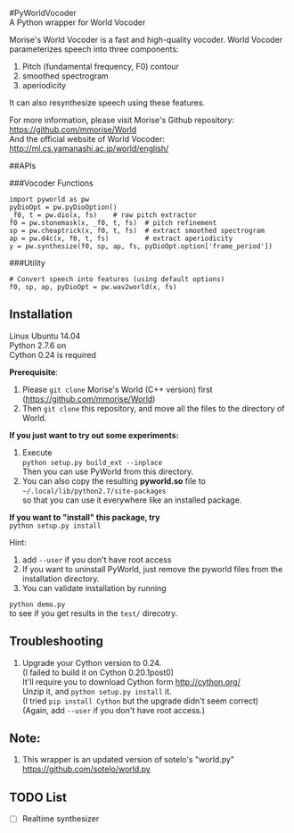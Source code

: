 #PyWorldVocoder<br/>A Python wrapper for World Vocoder

Morise's World Vocoder is a fast and high-quality vocoder.
World Vocoder parameterizes speech into three components:
  1. Pitch (fundamental frequency, F0) contour
  2. smoothed spectrogram
  3. aperiodicity

It can also resynthesize speech using these features.

For more information, please visit Morise's Github repository:<br/>
  https://github.com/mmorise/World <br/>
  And the official website of World Vocoder:<br/>
  http://ml.cs.yamanashi.ac.jp/world/english/


##APIs

###Vocoder Functions
```
import pyworld as pw
pyDioOpt = pw.pyDioOption()
_f0, t = pw.dio(x, fs)    # raw pitch extractor
f0 = pw.stonemask(x, _f0, t, fs)  # pitch refinement
sp = pw.cheaptrick(x, f0, t, fs)  # extract smoothed spectrogram
ap = pw.d4c(x, f0, t, fs)         # extract aperiodicity
y = pw.synthesize(f0, sp, ap, fs, pyDioOpt.option['frame_period'])
```


###Utility
```
# Convert speech into features (using default options)
f0, sp, ap, pyDioOpt = pw.wav2world(x, fs)
```

## Installation
Linux Ubuntu 14.04 <br/>
Python 2.7.6 on <br/>
Cython 0.24 is required

**Prerequisite**: <br/>

1. Please `git clone` Morise's World (C++ version) first (https://github.com/mmorise/World)
2. Then `git clone` this repository, and move all the files to the directory of World.



**If you just want to try out some experiments:** <br/>
1. Execute <br/>
  `python setup.py build_ext --inplace` <br/>
  Then you can use PyWorld from this directory.<br/>
2. You can also copy the resulting **pyworld.so** file to<br/>
  `~/.local/lib/python2.7/site-packages` <br/>
  so that you can use it everywhere like an installed package.


**If you want to "install" this package, try <br/>**
  `python setup.py install`


Hint:<br/>
1. add `--user` if you don't have root access<br/>
2. If you want to uninstall PyWorld, just remove the pyworld files from the installation directory.<br/>
3. You can validate installation by running  
    
`python demo.py`  
to see if you get results in the `test/` direcotry.

## Troubleshooting
1. Upgrade your Cython version to 0.24.<br/>
   (I failed to build it on Cython 0.20.1post0)<br/>
   It'll require you to download Cython form http://cython.org/ <br/>
   Unzip it, and `python setup.py install` it.<br/>
   (I tried `pip install Cython` but the upgrade didn't seem correct)<br/>
   (Again, add `--user` if you don't have root access.)


## Note:
1. This wrapper is an updated version of sotelo's "world.py"<br/>
  https://github.com/sotelo/world.py

## TODO List
  - [ ] Realtime synthesizer
